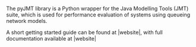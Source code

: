 The pyJMT library is a Python wrapper for the Java Modelling Tools (JMT) suite, which is used for performance evaluation of systems using queueing network models.

A short getting started guide can be found at |website|, with full documentation available at |website|